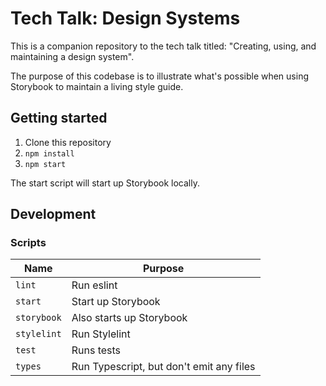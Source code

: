 # Tech Talk: Design Systems

This is a companion repository to the tech talk titled: "Creating, using, and maintaining a design system".

The purpose of this codebase is to illustrate what's possible when using Storybook to maintain a living style guide.

## Getting started

1. Clone this repository
2. `npm install`
3. `npm start`

The start script will start up Storybook locally.

## Development

### Scripts

| Name | Purpose |
| --- | --- |
| `lint` | Run eslint |
| `start` | Start up Storybook |
| `storybook` | Also starts up Storybook |
| `stylelint` | Run Stylelint |
| `test` | Runs tests |
| `types` | Run Typescript, but don't emit any files |
